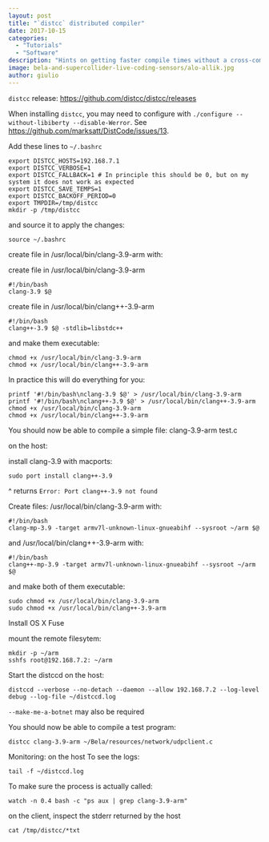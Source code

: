 ```yaml
---
layout: post
title: "`distcc` distributed compiler"
date: 2017-10-15
categories:
  - "Tutorials"
  - "Software"
description: "Hints on getting faster compile times without a cross-compiler"
image: bela-and-supercollider-live-coding-sensors/alo-allik.jpg
author: giulio
---
```


`distcc` release: https://github.com/distcc/distcc/releases

When installing `distcc`, you may need to configure with `./configure --without-libiberty --disable-Werror`. See https://github.com/marksatt/DistCode/issues/13.

Add these lines to `~/.bashrc`
```
export DISTCC_HOSTS=192.168.7.1
export DISTCC_VERBOSE=1
export DISTCC_FALLBACK=1 # In principle this should be 0, but on my system it does not work as expected
export DISTCC_SAVE_TEMPS=1
export DISTCC_BACKOFF_PERIOD=0
export TMPDIR=/tmp/distcc
mkdir -p /tmp/distcc
```
and source it to apply the changes:
```
source ~/.bashrc
```
create file in /usr/local/bin/clang-3.9-arm
with:

create file in /usr/local/bin/clang-3.9-arm
```
#!/bin/bash
clang-3.9 $@
```
create file in /usr/local/bin/clang++-3.9-arm
```
#!/bin/bash
clang++-3.9 $@ -stdlib=libstdc++
```
and make them executable:
```
chmod +x /usr/local/bin/clang-3.9-arm
chmod +x /usr/local/bin/clang++-3.9-arm
```

In practice this will do everything for you:
```
printf '#!/bin/bash\nclang-3.9 $@' > /usr/local/bin/clang-3.9-arm
printf '#!/bin/bash\nclang++-3.9 $@' > /usr/local/bin/clang++-3.9-arm
chmod +x /usr/local/bin/clang-3.9-arm
chmod +x /usr/local/bin/clang++-3.9-arm
```

You should now be able to compile a simple file:
clang-3.9-arm test.c


on the host: 

install clang-3.9 with macports:
```
sudo port install clang++-3.9
```
^ returns `Error: Port clang++-3.9 not found`

Create files:
/usr/local/bin/clang-3.9-arm
with:
```
#!/bin/bash
clang-mp-3.9 -target armv7l-unknown-linux-gnueabihf --sysroot ~/arm $@
```
and /usr/local/bin/clang++-3.9-arm
with:
```
#!/bin/bash
clang++-mp-3.9 -target armv7l-unknown-linux-gnueabihf --sysroot ~/arm $@
```
and make both of them executable:
```
sudo chmod +x /usr/local/bin/clang-3.9-arm
sudo chmod +x /usr/local/bin/clang++-3.9-arm
```

Install OS X Fuse

mount the remote filesytem:
```
mkdir -p ~/arm
sshfs root@192.168.7.2: ~/arm
```

Start the distccd on the host:
```
distccd --verbose --no-detach --daemon --allow 192.168.7.2 --log-level debug --log-file ~/distccd.log
```

`--make-me-a-botnet` may also be required

You should now be able to compile a test program:

```
distcc clang-3.9-arm ~/Bela/resources/network/udpclient.c
```

Monitoring:
on the host
To see the logs:
```
tail -f ~/distccd.log
```
To make sure the process is actually called:
```
watch -n 0.4 bash -c "ps aux | grep clang-3.9-arm"
```
on the client, inspect the stderr returned by the host
```
cat /tmp/distcc/*txt
```
